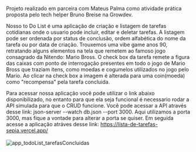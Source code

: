Projeto realizado em parceira com Mateus Palma como atividade prática proposta pelo tech helper Bruno Breise na Growdev.

Nosso to Do List é uma aplicação de criação e listagem de tarefas cotidianas onde o usuario pode incluir, editar e deletar tarefas.
A listagem pode ser ordenada por status de conclusão, ordem alfabética do nome da tarefa ou por data de criação.
Trouxemos uma vibe game anos 90, retratando alguns elementos na tela que remetem ao famoso jogo consagrado da Nitendo: Mario Bross.
O check box da tarefa remete a figura das caixas com ponto de interrogação presentes em todo o jogo de Mario Bross que traziam itens, como moedas e cogumelos
utilizados no jogo pelo Mario. Ao clicar na check box a imagem é alterada para uma coin(moeda) como "recompensa" pela tarefa concluida. 

Para acessar nossa aplicação você pode utilizar o link abaixo disponibilizado, no entanto para que ela seja funcional é necessario rodar a API simulada para que o CRUD funcione.
Você pode acessar a API através desse link: json-server --watch db.json --port 3000. Aqui utilizamos a porta 3000, mas fique a vontade para alterar a porta se quiser.
Em seguida acesse a aplicação atráves desse link: https://lista-de-tarefas-sepia.vercel.app/
<br/>
<br/>
   ![app_todoList_tarefasConcluidas](https://github.com/DiegoGLins/lista_de_tarefas/assets/107010634/5833e596-49f6-4afe-906b-2aa9824f0f63)

